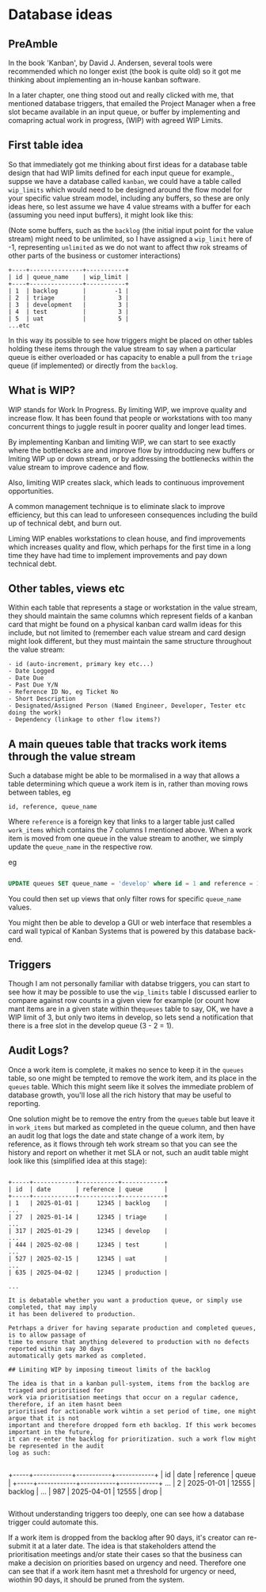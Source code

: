 # Database ideas

## PreAmble
In the book 'Kanban', by David J. Andersen, several tools were recommended which no
longer exist (the book is quite old) so it got me thinking about implementing an
in-house kanban software.

In a later chapter, one thing stood out and really clicked with me, that mentioned
database triggers, that emailed the Project Manager when a free slot became available
in an input queue, or buffer by implementing and comapring actual work in progress, 
(WIP) with agreed WIP Limits.

## First table idea 

So that immediately got me thinking about first ideas for a database table design
that had WIP limits defined for each input queue for example., suppse we have a
database called `kanban`, we could have a table called `wip_limits` which would need
to be designed around the flow model for your specific value stream model, including
any buffers, so these are only ideas here, so lest assume we have 4 value streams
with a buffer for each (assuming you need input buffers), it might look like this:

(Note some buffers, such as the `backlog` (the initial input point for the value
stream) might need to be unlimited, so I have assigned a `wip_limit` here of -1,
representing `unlimited` as we do not want to affect thw rok streams of other parts
of the business or customer interactions)

```
+----+---------------+-----------+
| id | queue_name    | wip_limit |  
+----+---------------+-----------+
| 1  | backlog       |        -1 |
| 2  | triage        |         3 |
| 3  | development   |         3 |
| 4  | test          |         3 |
| 5  | uat           |         5 |
...etc
```

In this way its possible to see how triggers might be placed on other tables holding
these items through the value stream to say when a particular queue is either overloaded
or has capacity to enable a pull from the `triage` queue (if implemented) or directly
from the `backlog`.

## What is WIP?

WIP stands for Work In Progress. By limiting WIP, we improve quality and increase flow.
It has been found that people or workstations with too many concurrent things to juggle
result in poorer quality and longer lead times.

By implementing Kanban and limiting WIP, we can start to see exactly where the bottlenecks
are and improve flow by introdducing new buffers or lmiting WIP up or down stream, or
by addressing the bottlenecks within the value stream to improve cadence and flow.

Also, limiting WIP creates slack, which leads to continuous improvement opportunities.

A common management technique is to eliminate slack to improve efficiency, but this can
lead to unforeseen consequences including the build up of technical debt, and burn out.

Liming WIP enables workstations to clean house, and find improvements which increases
quality and flow, which perhaps for the first time in a long time they have had time
to implement improvements and pay down technical debt.


## Other tables, views etc 

Within each table that represents a stage or workstation in the value stream, they should
maintain the same columns which represent fields of a kanban card that might be found
on a physical kanban card wallm ideas for this include, but not limited to (remember each
value stream and card design might look different, but they must maintain the same structure
throughout the value stream:

```
- id (auto-increment, primary key etc...)
- Date Logged
- Date Due
- Past Due Y/N
- Reference ID No, eg Ticket No
- Short Description
- Designated/Assigned Person (Named Engineer, Developer, Tester etc doing the work)
- Dependency (linkage to other flow items?)
```

## A main queues table that tracks work items through the value stream

Such a database might be able to be mormalised in a way that allows a table determining
which queue a work item is in, rather than moving rows between tables, eg

```
id, reference, queue_name
```

Where `reference` is a foreign key that links to a larger table just called `work_items`
which contains the 7 columns I mentioned above. When a work item is moved from one queue
in the value stream to another, we simply update the `queue_name` in the respective row.

eg

```sql

UPDATE queues SET queue_name = 'develop' where id = 1 and reference = 12345;


```

You could then set up views that only filter rows for specific `queue_name` values.

You might then be able to develop a GUI or web interface that resembles a card wall typical
of Kanban Systems that is powered by this database back-end.

## Triggers

Though I am not personally familiar with databse triggers, you can start to see how it may
be possible to use the `wip_limits` table I discussed earlier to compare against row counts
in a given view for example (or count how mant items are in a given state within the`queues`
table to say, OK, we have a WIP limit of 3, but only two items in develop, so lets send a
notification that there is a free slot in the develop queue (3 - 2 = 1).

## Audit Logs?

Once a work item is complete, it makes no sence to keep it in the `queues` table, so one
might be tempted to remove the work item, and its place in the `queues` table. Which this
might seem like it solves the immediate problem of database growth, you'll lose all the rich
history that may be useful to reporting.

One solution might be to remove the entry from the `queues` table but leave it in `work_items`
but marked as completed in the queue column, and then have an audit log that logs the date
and state change of a work item, by reference, as it flows through teh work stream so that you
can see the history and report on whether it met SLA or not, such an audit table might look
like this (simplified idea at this stage):

```

+-----+------------+-----------+------------+
| id  | date       | reference | queue      |
+-----+------------+-----------+------------+
| 1   | 2025-01-01 |     12345 | backlog    |
...
| 27  | 2025-01-14 |     12345 | triage     |
...
| 317 | 2025-01-29 |     12345 | develop    |
...
| 444 | 2025-02-08 |     12345 | test       |
...
| 527 | 2025-02-15 |     12345 | uat        |
...
| 635 | 2025-04-02 |     12345 | production |

...

It is debatable whether you want a production queue, or simply use completed, that may imply
it has been delivered to production.

Petrhaps a driver for having separate production and completed queues, is to allow passage of
time to ensure that anything delevered to production with no defects reported within say 30 days
automatically gets marked as completed.

## Limiting WIP by imposing timeout limits of the backlog

The idea is that in a kanban pull-system, items from the backlog are triaged and prioritised for
work via prioritisation meetings that occur on a regular cadence, therefore, if an item hasnt been
prioritised for actionable work wihtin a set period of time, one might argue that it is not
important and therefore dropped form eth backlog. If this work becomes important in the future,
it can re-enter the backlog for prioritization. such a work flow might be represented in the audit
log as such:


```

+-----+------------+-----------+------------+
| id  | date       | reference | queue      |
+-----+------------+-----------+------------+
...
|   2 | 2025-01-01  |    12555 |    backlog | 
...
| 987 | 2025-04-01  |    12555 |       drop |
```
```

Without understanding triggers too deeply, one can see how a database trigger could automate this.

If a work item is dropped from the backlog after 90 days, it's creator can re-submit it at a later
date. The idea is that stakeholders attend the prioritisation meetings and/or state their cases
so that the business can make a decision on priorities based on urgency and need. Therefore one
can see that if a work item hasnt met a threshold for urgency or need, wiothin 90 days, it should
be pruned from the system.
 
